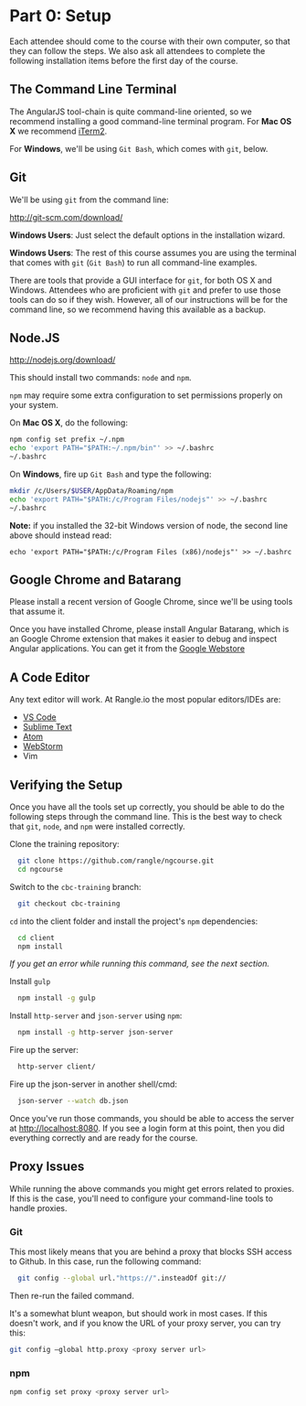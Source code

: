 # Part 0: Setup

Each attendee should come to the course with their own computer, so that they
can follow the steps. We also ask all attendees to complete the following
installation items before the first day of the course.

## The Command Line Terminal

The AngularJS tool-chain is quite command-line oriented, so we recommend
installing a good command-line terminal program. For __Mac OS X__ we recommend
[iTerm2](http://iterm2.com/).

For __Windows__, we'll be using `Git Bash`, which comes with `git`, below.

## Git

We'll be using `git` from the command line:

<http://git-scm.com/download/>

__Windows Users__: Just select the default options in the installation wizard.

__Windows Users__: The rest of this course assumes you are using the terminal
that comes with `git` (`Git Bash`) to run all command-line examples.

There are tools that provide a GUI interface for `git`, for both OS X and
Windows. Attendees who are proficient with `git` and prefer to use those tools
can do so if they wish. However, all of our instructions will be for the
command line, so we recommend having this available as a backup.

## Node.JS

<http://nodejs.org/download/>

This should install two commands: `node` and `npm`.

`npm` may require some extra configuration to set permissions properly on your
system.

On __Mac OS X__, do the following:

```sh
npm config set prefix ~/.npm
echo 'export PATH="$PATH:~/.npm/bin"' >> ~/.bashrc
~/.bashrc
```

On __Windows__, fire up `Git Bash` and type the following:

```sh
mkdir /c/Users/$USER/AppData/Roaming/npm
echo 'export PATH="$PATH:/c/Program Files/nodejs"' >> ~/.bashrc
~/.bashrc
```
__Note:__ if you installed the 32-bit Windows version of node, the second line
above should instead read:

```
echo 'export PATH="$PATH:/c/Program Files (x86)/nodejs"' >> ~/.bashrc
```

## Google Chrome and Batarang

Please install a recent version of Google Chrome, since we'll be using
tools that assume it.

Once you have installed Chrome, please install Angular Batarang, which is an
Google Chrome extension that makes it easier to debug and inspect Angular
applications. You can get it from the
[Google Webstore](https://chrome.google.com/webstore/detail/angularjs-batarang/ighdmehidhipcmcojjgiloacoafjmpfk?hl=en)

## A Code Editor

Any text editor will work. At Rangle.io the most popular editors/IDEs are:

* [VS Code](https://code.visualstudio.com/)
* [Sublime Text](http://www.sublimetext.com/)
* [Atom](https://atom.io/)
* [WebStorm](https://www.jetbrains.com/webstorm/)
* Vim

## Verifying the Setup

Once you have all the tools set up correctly, you should be able to do the
following steps through the command line. This is the best way to check that
`git`, `node`, and `npm` were installed correctly.

Clone the training repository:

```sh
  git clone https://github.com/rangle/ngcourse.git
  cd ngcourse
```

Switch to the `cbc-training` branch:

```sh
  git checkout cbc-training
```

`cd` into the client folder and install the project's `npm` dependencies:

```sh
  cd client
  npm install
```

*If you get an error while running this command, see the next section.*

Install `gulp`

```sh
  npm install -g gulp
```

Install `http-server` and `json-server` using `npm`:

```sh
  npm install -g http-server json-server
```

Fire up the server:

```sh
  http-server client/
```

Fire up the json-server in another shell/cmd:

```sh
  json-server --watch db.json
```

Once you've run those commands, you should be able to access the server at
<http://localhost:8080>. If you see a login form at this point, then you did
everything correctly and are ready for the course.

## Proxy Issues

While running the above commands you might get errors related to proxies.  If
this is the case, you'll need to configure your command-line tools to handle
proxies.

### Git
This most likely means that you are behind a proxy that blocks SSH access to
Github. In this case, run the following command:

```sh
  git config --global url."https://".insteadOf git://
```

Then re-run the failed command.

It's a somewhat blunt weapon, but should work in most cases. If this doesn't
work, and if you know the URL of your proxy server, you can try this:

```sh
git config —global http.proxy <proxy server url>
```

### npm

```sh
npm config set proxy <proxy server url>
```
